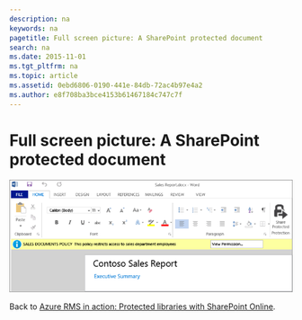 ```yaml
---
description: na
keywords: na
pagetitle: Full screen picture: A SharePoint protected document
search: na
ms.date: 2015-11-01
ms.tgt_pltfrm: na
ms.topic: article
ms.assetid: 0ebd6806-0190-441e-84db-72ac4b97e4a2
ms.author: e8f708ba3bce4153b61467184c747c7f
---
```

# Full screen picture: A SharePoint protected document
![](../Image/AzRMS_StoryboardSPO_3.png)

Back to [Azure RMS in action: Protected libraries with SharePoint Online](http://technet.microsoft.com/library/jj585026.aspx).

